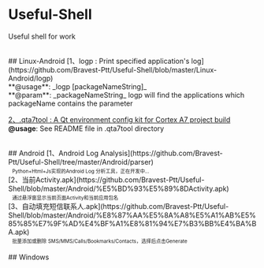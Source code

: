 # Useful-Shell
Useful shell for work

<br>
## Linux-Android 
[1、logp : Print specified application's log](https://github.com/Bravest-Ptt/Useful-Shell/blob/master/Linux-Android/logp)<br>
 **@usage**: _logp [packageNameString]_<br>
 **@param**: _packageNameString_ logp will find the applications which packageName contains the parameter<br>

[2、.qta7tool : A Qt environment config kit for Cortex A7 project build](https://github.com/Bravest-Ptt/Useful-Shell/blob/master/Linux-Android/.qta7tool)<br>
**@usage**: See README file in .qta7tool directory<br>

<br>
## Android
[1、Android Log Analysis](https://github.com/Bravest-Ptt/Useful-Shell/tree/master/Android/parser)<br>
    <font size=1>Python+Html+Js实现的Android Log 分析工具，正在开发中...</font><br>
[2、当前Activity.apk](https://github.com/Bravest-Ptt/Useful-Shell/blob/master/Android/%E5%BD%93%E5%89%8DActivity.apk)<br>
    <font size=1>通过悬浮窗显示当前页面Activity和当前应用包名</font><br>
[3、自动填充短信联系人.apk](https://github.com/Bravest-Ptt/Useful-Shell/blob/master/Android/%E8%87%AA%E5%8A%A8%E5%A1%AB%E5%85%85%E7%9F%AD%E4%BF%A1%E8%81%94%E7%B3%BB%E4%BA%BA.apk)<br>
    <font size=1>批量添加或删除 SMS/MMS/Calls/Bookmarks/Contacts，选择后点击Generate</font><br>
    
<br>
## Windows
